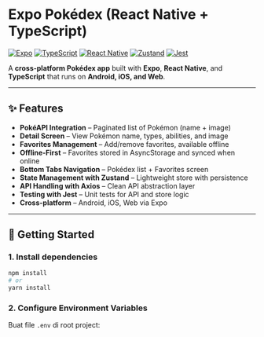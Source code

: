 # Expo Pokédex (React Native + TypeScript)

[![Expo](https://img.shields.io/badge/Expo-49.0.0-000.svg?logo=expo)](https://expo.dev/)
[![TypeScript](https://img.shields.io/badge/TypeScript-5.x-3178C6.svg?logo=typescript)](https://www.typescriptlang.org/)
[![React Native](https://img.shields.io/badge/React%20Native-0.74-61DAFB.svg?logo=react)](https://reactnative.dev/)
[![Zustand](https://img.shields.io/badge/Zustand-Store-ffdd55.svg)](https://github.com/pmndrs/zustand)
[![Jest](https://img.shields.io/badge/Tested_with-Jest-15C213.svg?logo=jest)](https://jestjs.io/)

A **cross-platform Pokédex app** built with **Expo**, **React Native**, and **TypeScript** that runs on **Android, iOS, and Web**.

---

## ✨ Features

- **PokéAPI Integration** – Paginated list of Pokémon (name + image)
- **Detail Screen** – View Pokémon name, types, abilities, and image
- **Favorites Management** – Add/remove favorites, available offline
- **Offline-First** – Favorites stored in AsyncStorage and synced when online
- **Bottom Tabs Navigation** – Pokédex list + Favorites screen
- **State Management with Zustand** – Lightweight store with persistence
- **API Handling with Axios** – Clean API abstraction layer
- **Testing with Jest** – Unit tests for API and store logic
- **Cross-platform** – Android, iOS, Web via Expo

---

## 🚀 Getting Started

### 1. Install dependencies
```bash
npm install
# or
yarn install

```
### 2. Configure Environment Variables
Buat file `.env` di root project: